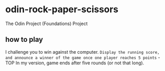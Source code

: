 # odin-rock-paper-scissors
The Odin Project (Foundations) Project

## how to play
I challenge you to win against the computer. 
`Display the running score, and announce a winner of the game once one player reaches 5 points` - TOP
In my version, game ends after five rounds (or not that long).